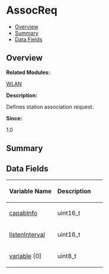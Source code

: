 # AssocReq<a name="EN-US_TOPIC_0000001055039506"></a>

-   [Overview](#section1132547489165630)
-   [Summary](#section1641482555165630)
-   [Data Fields](#pub-attribs)

## **Overview**<a name="section1132547489165630"></a>

**Related Modules:**

[WLAN](wlan.md)

**Description:**

Defines station association request. 

**Since:**

1.0

## **Summary**<a name="section1641482555165630"></a>

## Data Fields<a name="pub-attribs"></a>

<a name="table1575902440165630"></a>
<table><thead align="left"><tr id="row595158978165630"><th class="cellrowborder" valign="top" width="50%" id="mcps1.1.3.1.1"><p id="p992390214165630"><a name="p992390214165630"></a><a name="p992390214165630"></a>Variable Name</p>
</th>
<th class="cellrowborder" valign="top" width="50%" id="mcps1.1.3.1.2"><p id="p952123484165630"><a name="p952123484165630"></a><a name="p952123484165630"></a>Description</p>
</th>
</tr>
</thead>
<tbody><tr id="row657725633165630"><td class="cellrowborder" valign="top" width="50%" headers="mcps1.1.3.1.1 "><p id="p2136532115165630"><a name="p2136532115165630"></a><a name="p2136532115165630"></a><a href="wlan.md#gadc4d122edd92d777956cb913aa27918b">capabInfo</a></p>
</td>
<td class="cellrowborder" valign="top" width="50%" headers="mcps1.1.3.1.2 "><p id="p1861112354165630"><a name="p1861112354165630"></a><a name="p1861112354165630"></a>uint16_t </p>
</td>
</tr>
<tr id="row1175091132165630"><td class="cellrowborder" valign="top" width="50%" headers="mcps1.1.3.1.1 "><p id="p1585920193165630"><a name="p1585920193165630"></a><a name="p1585920193165630"></a><a href="wlan.md#ga4755cf88f3c370bb7e704e7ab1f1f46b">listenInterval</a></p>
</td>
<td class="cellrowborder" valign="top" width="50%" headers="mcps1.1.3.1.2 "><p id="p1515041297165630"><a name="p1515041297165630"></a><a name="p1515041297165630"></a>uint16_t </p>
</td>
</tr>
<tr id="row1587577834165630"><td class="cellrowborder" valign="top" width="50%" headers="mcps1.1.3.1.1 "><p id="p182455637165630"><a name="p182455637165630"></a><a name="p182455637165630"></a><a href="wlan.md#ga69066d587669a7b69106d618e90fbad3">variable</a> [0]</p>
</td>
<td class="cellrowborder" valign="top" width="50%" headers="mcps1.1.3.1.2 "><p id="p65019839165630"><a name="p65019839165630"></a><a name="p65019839165630"></a>uint8_t </p>
</td>
</tr>
</tbody>
</table>

